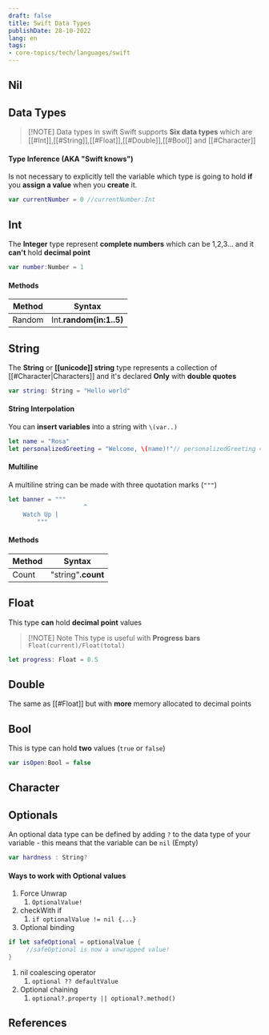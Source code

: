 ```yaml
---
draft: false
title: Swift Data Types
publishDate: 28-10-2022
lang: en
tags:
- core-topics/tech/languages/swift
---
```



## Nil

## Data Types


> [!NOTE] Data types in swift
> Swift supports **Six data types** which are [[#Int]],[[#String]],[[#Float]],[[#Double]],[[#Bool]] and [[#Character]]

 
#### Type **Inference** (AKA "Swift knows")

Is not necessary to explicitly tell the variable which type is going to hold **if** you **assign a value** when you **create** it.
```swift
var currentNumber = 0 //currentNumber:Int
```



## Int
The **Integer** type represent **complete numbers** which can be 1,2,3... and it **can't** hold **decimal point**

```swift
var number:Number = 1
```

#### Methods

| Method | Syntax |
| ------ | ------ |
| Random | Int.**random(in:1..5)**|



## String
The **String** or  **[[unicode]] string**  type represents a  collection of [[#Character|Characters]] and it's declared  **Only** with **double quotes**

```swift
var string: String = "Hello world" 
```

#### String Interpolation
You can **insert variables** into a string with `\(var..)`

```swift
let name = "Rosa"
let personalizedGreeting = "Welcome, \(name)!"// personalizedGreeting == "Welcome, Rosa!"
```

#### Multiline
A multiline string can be made with three quotation marks (`"""`)
```swift
let banner = """
					 ^
	Watch Up |
		"""
```

#### Methods

| Method | Syntax |
| ------ | ------ |
| Count  | "string"**.count**       |



## Float
This type **can** hold **decimal point** values

> [!NOTE] Note
> This type is useful with **Progress bars** 
> `Float(current)/Float(total)`

```swift
let progress: Float = 0.5
```




## Double
The same as [[#Float]] but with **more** memory allocated to decimal points

## Bool
This is type can hold **two** values (`true` or `false`)

```swift
var isOpen:Bool = false
```


## Character
## Optionals
An optional data type can be defined by adding `?` to the data type of your variable - this means that the variable can be `nil` (Empty)

```swift
var hardness : String?
```

#### Ways to work with Optional values
1. Force Unwrap
	1. `OptionalValue!`
2. checkWith if 
	1. `if optionalValue != nil {...}`
3. Optional binding
```swift
if let safeOptional = optionalValue {
	 //safeOptional is now a unwrapped value!
}
```

1. nil coalescing operator 
	1. `optional ?? defaultValue`
2. Optional chaining
	1. `optional?.property || optional?.method()`





## References

